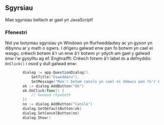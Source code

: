 ## Sgyrsiau

Mae sgyrsiau bellach ar gael yn JavaScript!

### Ffenestri

Nid yw botymau sgyrsiau yn Windows yn ffurfweddadwy ac yn gyson yn dibynnu ar y
math o sgwrs. I drîgeru galwad enw pan fo botwm yn cael ei wasgu, crëwch botwm
â'r un enw â'r botwm yr ydych am gael y galwad enw i'w gysylltu ag ef.
Enghraifft: Crëwch fotwm â'r label `Ok` a defnyddio `OnClick()` i osod y
dull galwad enw:

```go
        dialog := app.QuestionDialog().
			SetTitle("Diweddaru").
			SetMessage("Mae'r botwm canslo yn cael ei ddewis pan fo'r bys dianc yn cael ei wasgu")
		ok := dialog.AddButton("Ok")
		ok.OnClick(func() {
			// Gwneud rhywbeth
		})
		no := dialog.AddButton("Canslo")
		dialog.SetDefaultButton(ok)
		dialog.SetCancelButton(no)
		dialog.Show()
```